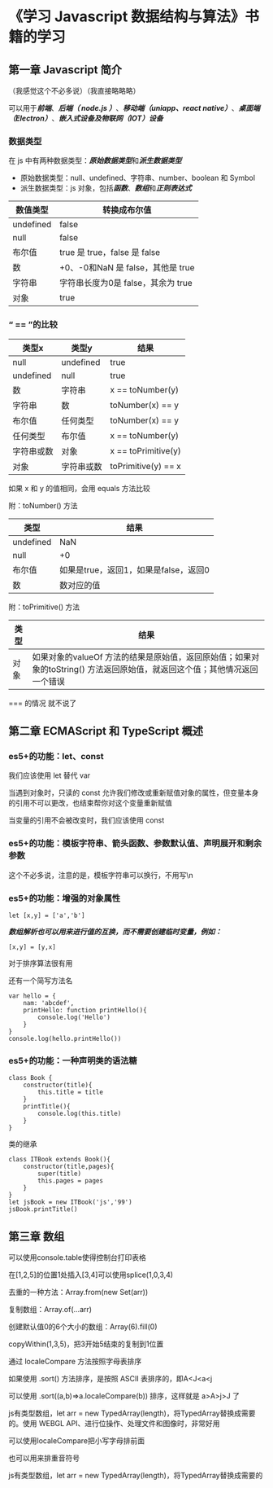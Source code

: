 
# 《学习 Javascript 数据结构与算法》书籍的学习

## 第一章 Javascript 简介

（我感觉这个不必多说）（我直接略略略）

可以用于***前端***、***后端（ node.js ）***、***移动端（uniapp、react native）***、***桌面端（Electron）***、***嵌入式设备及物联网（IOT）设备***

### 数据类型

在 js 中有两种数据类型：***原始数据类型***和***派生数据类型***
- 原始数据类型：null、undefined、字符串、number、boolean 和 Symbol
- 派生数据类型：js 对象，包括***函数***、***数组***和***正则表达式***


|数值类型|转换成布尔值|
|---|---|
|undefined|false|
|null|false|
|布尔值|true 是 true，false 是 false|
|数|+0、-0和NaN 是 false，其他是 true|
|字符串|字符串长度为0是 false，其余为 true|
|对象|true|

### “ == ”的比较

|类型x|类型y|结果|
|-|-|-|
|null|undefined|true|
|undefined|null|true|
|数|字符串|x == toNumber(y)|
|字符串|数|toNumber(x) == y|
|布尔值|任何类型|toNumber(x) == y|
|任何类型|布尔值|x == toNumber(y)|
|字符串或数|对象|x == toPrimitive(y)|
|对象|字符串或数|toPrimitive(y) == x|


如果 x 和 y 的值相同，会用 equals 方法比较

附：toNumber() 方法

|类型|结果|
|-|-|
|undefined|NaN|
|null|+0|
|布尔值|如果是true，返回1，如果是false，返回0|
|数|数对应的值|

附：toPrimitive() 方法

|类型|结果|
|-|-|
|对象|如果对象的valueOf 方法的结果是原始值，返回原始值；如果对象的toString() 方法返回原始值，就返回这个值；其他情况返回一个错误|

=== 的情况 就不说了

## 第二章 ECMAScript 和 TypeScript 概述

### es5+的功能：let、const

我们应该使用 let 替代 var

当遇到对象时，只读的 const 允许我们修改或重新赋值对象的属性，但变量本身的引用不可以更改，也结束帮你对这个变量重新赋值

当变量的引用不会被改变时，我们应该使用 const

### es5+的功能：模板字符串、箭头函数、参数默认值、声明展开和剩余参数

这个不必多说，注意的是，模板字符串可以换行，不用写\n

### es5+的功能：增强的对象属性

```
let [x,y] = ['a','b']
```

***数组解析也可以用来进行值的互换，而不需要创建临时变量，例如：***

```
[x,y] = [y,x]
```

对于排序算法很有用

还有一个简写方法名

```
var hello = {
	nam: 'abcdef',
	printHello: function printHello(){
		console.log('Hello')
	}
}
console.log(hello.printHello())
```

### es5+的功能：一种声明类的语法糖

```
class Book {
	constructor(title){
		this.title = title
	}
	printTitle(){
		console.log(this.title)
	}
}
```

类的继承

```
class ITBook extends Book(){
	constructor(title,pages){
		super(title)
		this.pages = pages
	}
}
let jsBook = new ITBook('js','99')
jsBook.printTitle()
```

## 第三章 数组

可以使用console.table使得控制台打印表格

在[1,2,5]的位置1处插入[3,4]可以使用splice(1,0,3,4)

去重的一种方法：Array.from(new Set(arr))

复制数组：Array.of(...arr)

创建默认值0的6个大小的数组：Array(6).fill(0)

copyWithin(1,3,5)，把3开始5结束的复制到1位置


通过 localeCompare 方法按照字母表排序

如果使用 .sort() 方法排序，是按照 ASCII 表排序的，即A<J<a<j

可以使用 .sort((a,b)=>a.localeCompare(b)) 排序，这样就是 a>A>j>J 了

js有类型数组，let arr = new TypedArray(length)，将TypedArray替换成需要的。使用 WEBGL API、进行位操作、处理文件和图像时，非常好用

可以使用localeCompare把小写字母排前面

也可以用来排重音符号

js有类型数组，let arr = new TypedArray(length)，将TypedArray替换成需要的
